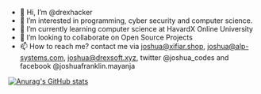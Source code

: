 - 👋 Hi, I’m @drexhacker
- 👀 I’m interested in programming, cyber security and computer science.
- 🌱 I’m currently learning computer science at HavardX Online University
- 💞️ I’m looking to collaborate on Open Source Projects
- 📫 How to reach me? contact me via joshua@xifiar.shop, joshua@alp-systems.com, joshua@drexsoft.xyz, twitter @joshua_codes and facebook @joshuafranklin.mayanja

[![Anurag's GitHub stats](https://github-readme-stats.vercel.app/api?username=drexhacker)](https://github.com/anuraghazra/github-readme-stats)

<!---
drexhacker/drexhacker is a ✨ special ✨ repository because its `README.md` (this file) appears on your GitHub profile.
You can click the Preview link to take a look at your changes.
--->
